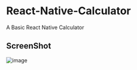 # React-Native-Calculator
A Basic React Native Calculator

## ScreenShot
![image](https://user-images.githubusercontent.com/58937669/164754299-ac561276-d2ed-42fa-9445-f88335ed94ef.png)
